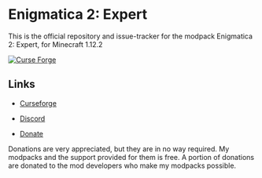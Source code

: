 <h1>Enigmatica 2: Expert</h1>

This is the official repository and issue-tracker for the modpack Enigmatica 2: Expert, for Minecraft 1.12.2

[![Curse Forge](http://cf.way2muchnoise.eu/full_enigmatica2expert_downloads.svg)](https://minecraft.curseforge.com/projects/enigmatica2expert)

<h2>Links</h2>

* [Curseforge](https://minecraft.curseforge.com/projects/enigmatica2expert)

* [Discord](https://discord.gg/HnWNd7X)

* [Donate](https://www.paypal.com/donate/?token=Ay3ANol1e-B9mhXu28_PiRgLTbDsQUPHmrMmSTGf2FeUexn0XXt7RxmMSJZgyWU4cnSxbW&country.x=US&locale.x=US)

Donations are very appreciated, but they are in no way required. My modpacks and the support provided for them is free.
A portion of donations are donated to the mod developers who make my modpacks possible.
